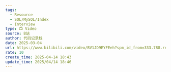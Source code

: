 ```yaml
---
tags:
  - Resource
  - SQL/MySQL/Index
  - Interview
type: 📺 Video
source: B站
author: 代码记录栈
date: 2025-03-04
url: https://www.bilibili.com/video/BV1JD9EYFEeh?spm_id_from=333.788.recommend_more_video.2&vd_source=84272a2d7f72158b38778819be5bc6ad
rate: 10
create_time: 2025-04-14 18:43
update_time: 2025/04/14 18:46
---
```

